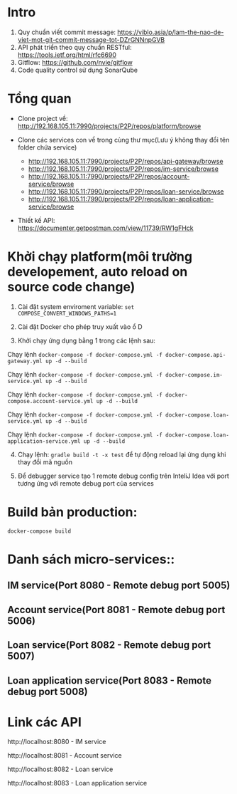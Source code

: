 # Intro
1. Quy chuẩn viết commit message: https://viblo.asia/p/lam-the-nao-de-viet-mot-git-commit-message-tot-DZrGNNnpGVB
2. API phát triển theo quy chuẩn RESTful: https://tools.ietf.org/html/rfc6690
3. Gitflow: https://github.com/nvie/gitflow
4. Code quality control sử dụng SonarQube

# Tổng quan
- Clone project về: http://192.168.105.11:7990/projects/P2P/repos/platform/browse
- Clone các services con về trong cùng thư mục(Lưu ý không thay đổi tên folder chứa service)
    - http://192.168.105.11:7990/projects/P2P/repos/api-gateway/browse
    - http://192.168.105.11:7990/projects/P2P/repos/im-service/browse
    - http://192.168.105.11:7990/projects/P2P/repos/account-service/browse
    - http://192.168.105.11:7990/projects/P2P/repos/loan-service/browse
    - http://192.168.105.11:7990/projects/P2P/repos/loan-application-service/browse

- Thiết kế API: https://documenter.getpostman.com/view/11739/RW1gFHck

# Khởi chạy platform(môi trường developement, auto reload on source code change)
1. Cài đặt system enviroment variable: `set COMPOSE_CONVERT_WINDOWS_PATHS=1`

2. Cài đặt Docker cho phép truy xuất vào ổ D

3. Khởi chạy ứng dụng bằng 1 trong các lệnh sau:

Chạy lệnh `docker-compose -f docker-compose.yml -f docker-compose.api-gateway.yml up -d --build`

Chạy lệnh `docker-compose -f docker-compose.yml -f docker-compose.im-service.yml up -d --build`

Chạy lệnh `docker-compose -f docker-compose.yml -f docker-compose.account-service.yml up -d --build`

Chạy lệnh `docker-compose -f docker-compose.yml -f docker-compose.loan-service.yml up -d --build`

Chạy lệnh `docker-compose -f docker-compose.yml -f docker-compose.loan-application-service.yml up -d --build`

4. Chạy lệnh: `gradle build -t -x test` để tự động reload lại ứng dụng khi thay đổi mã nguồn

5. Để debugger service tạo 1 remote debug config trên InteliJ Idea với port tương ứng với remote debug port của services 

# Build bản production:
`docker-compose build`

# Danh sách micro-services::

## IM service(Port 8080 - Remote debug port 5005)


## Account service(Port 8081 - Remote debug port 5006)


## Loan service(Port 8082 - Remote debug port 5007)


## Loan application service(Port 8083 - Remote debug port 5008)


# Link các API
http://localhost:8080 - IM service

http://localhost:8081 - Account service

http://localhost:8082 - Loan service

http://localhost:8083 - Loan application service
